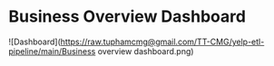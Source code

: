 # Business Overview Dashboard

![Dashboard](https://raw.tuphamcmg@gmail.com/TT-CMG/yelp-etl-pipeline/main/Business overview dashboard.png)

